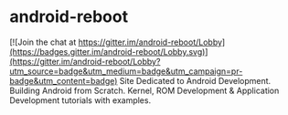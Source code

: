 # android-reboot

[![Join the chat at https://gitter.im/android-reboot/Lobby](https://badges.gitter.im/android-reboot/Lobby.svg)](https://gitter.im/android-reboot/Lobby?utm_source=badge&utm_medium=badge&utm_campaign=pr-badge&utm_content=badge)
Site Dedicated to Android Development. Building Android from Scratch. Kernel, ROM Development &amp; Application Development tutorials with examples.
